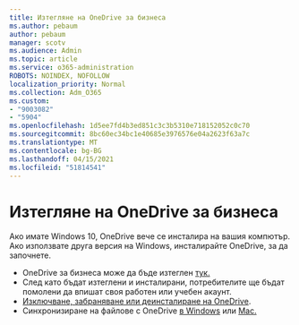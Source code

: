 ```yaml
---
title: Изтегляне на OneDrive за бизнеса
ms.author: pebaum
author: pebaum
manager: scotv
ms.audience: Admin
ms.topic: article
ms.service: o365-administration
ROBOTS: NOINDEX, NOFOLLOW
localization_priority: Normal
ms.collection: Adm_O365
ms.custom:
- "9003082"
- "5904"
ms.openlocfilehash: 1d5ee7fd4b3ed851c3c3b5310e718152052c0c70
ms.sourcegitcommit: 8bc60ec34bc1e40685e3976576e04a2623f63a7c
ms.translationtype: MT
ms.contentlocale: bg-BG
ms.lasthandoff: 04/15/2021
ms.locfileid: "51814541"
---
```

# <a name="download-onedrive-for-business"></a>Изтегляне на OneDrive за бизнеса

Ако имате Windows 10, OneDrive вече се инсталира на вашия компютър. Ако използвате друга версия на Windows, инсталирайте OneDrive, за да започнете.

- OneDrive за бизнеса може да бъде изтеглен [тук.](https://www.microsoft.com/microsoft-365/onedrive/download)
- След като бъдат изтеглени и инсталирани, потребителите ще бъдат помолени да впишат своя работен или учебен акаунт.
- [Изключване, забраняване или деинсталиране на OneDrive](https://support.microsoft.com/office/turn-off-disable-or-uninstall-onedrive-f32a17ce-3336-40fe-9c38-6efb09f944b0).
- Синхронизиране на файлове с OneDrive [в Windows](https://support.microsoft.com/office/615391c4-2bd3-4aae-a42a-858262e42a49) или [Mac.](https://support.microsoft.com/office/d11b9f29-00bb-4172-be39-997da46f913f)

